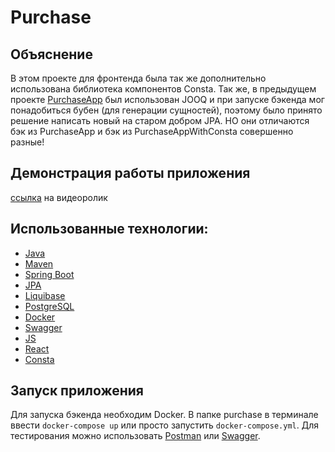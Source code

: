 # Purchase

## Объяснение
В этом проекте для фронтенда была так же дополнительно использована библиотека компонентов Consta. 
Так же, в предыдущем проекте [PurchaseApp](https://github.com/m-i-k-o-r/PurchaseApp) был использован JOOQ и при запуске бэкенда мог понадобиться бубен (для генерации сущностей), поэтому было принято решение написать новый на старом добром JPA. НО они отличаются бэк из PurchaseApp и бэк из PurchaseAppWithConsta совершенно разные!

## Демонстрация работы приложения
[ссылка](https://youtu.be/hGG5vyJIT-w) на видеоролик

## Использованные технологии:

-   [Java](https://www.oracle.com/java/technologies/javase/jdk17-archive-downloads.html)
-   [Maven](https://maven.apache.org/download.cgi)
-   [Spring Boot](https://spring.io/projects/spring-boot)
-   [JPA](https://www.baeldung.com/learn-jpa-hibernate)
-   [Liquibase](https://www.liquibase.org/)
-   [PostgreSQL](https://www.postgresql.org/download/)
-   [Docker](https://www.docker.com/)
-   [Swagger](https://swagger.io/)
-   [JS](https://developer.mozilla.org/en-US/docs/Web/JavaScript)
-   [React](https://react.dev/)
-   [Consta](https://consta.design/libs)

## Запуск приложения
Для запуска бэкенда необходим Docker. В папке purchase в терминале ввести  `docker-compose up` или просто запустить `docker-compose.yml`. Для тестирования можно использовать  [Postman](https://www.postman.com/downloads/)  или  [Swagger](http://localhost:8080/swagger-ui/index.html).

